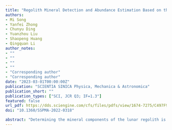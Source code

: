 ```yaml
---
title: "Regolith Mineral Detection and Abundance Estimation Based on the LMS Spectral Data of Chang’E-5 Lander"
authors:
- Mi Song
- Yanfei Zhong
- Chunyu Ding
- Yuanzhou Liu
- Shaopeng Huang
- Qingquan Li
author_notes:
- ""
- ""
- ""
- ""
- "Corresponding author"
- "Corresponding author"
date: "2023-03-01T00:00:00Z"
publication: "SCIENTIA SINICA Physica, Mechanica & Astronomica"
publication_short: ""
publication_types: ["SCI, JCR Q3; IF=1.3"]
featured: false
url_pdf: https://dds.sciengine.com/cfs/files/pdfs/view/1674-7275/C497F9CFDCB24395A6396B21A5331B4F.pdf
doi: "10.1360/SSPMA-2022-0318"

abstract: "Determining the mineral components of the lunar regolith is key to understanding the Moon’s genesis and evolution. This study proposes a sparse unmixing method based on spectral libraries to analyze Chang’E-5 LMS data. Results show the regolith composition includes agglutinates/glass (49.36%), pyroxene (14.08%), plagioclase (18.58%), ilmenite (16.11%), and olivine (1.86%), with 79.83% of particles <75 μm. Space weathering effects vary by mineral, and in-situ spectral evidence reveals water content averaging 67 ppm (up to 201 ppm in rocks). The method enables simultaneous detection of mineral end-members, abundances, and particle sizes, advancing lunar resource characterization."
---
```


